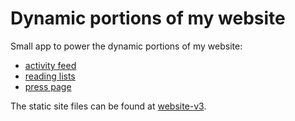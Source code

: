 # Dynamic portions of my website

Small app to power the dynamic portions of my website:

- [activity feed](https://www.mollywhite.net/feed)
- [reading lists](https://www.mollywhite.net/reading)
- [press page](https://www.mollywhite.net/press)

The static site files can be found at [website-v3](https://github.com/molly/website-v3).
